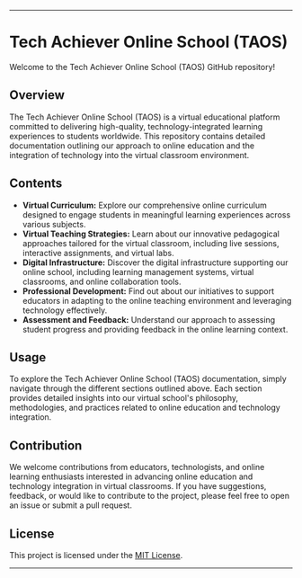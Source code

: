 
---

# Tech Achiever Online School (TAOS)

Welcome to the Tech Achiever Online School (TAOS) GitHub repository!

## Overview

The Tech Achiever Online School (TAOS) is a virtual educational platform committed to delivering high-quality, technology-integrated learning experiences to students worldwide. This repository contains detailed documentation outlining our approach to online education and the integration of technology into the virtual classroom environment.

## Contents

- **Virtual Curriculum:** Explore our comprehensive online curriculum designed to engage students in meaningful learning experiences across various subjects.
- **Virtual Teaching Strategies:** Learn about our innovative pedagogical approaches tailored for the virtual classroom, including live sessions, interactive assignments, and virtual labs.
- **Digital Infrastructure:** Discover the digital infrastructure supporting our online school, including learning management systems, virtual classrooms, and online collaboration tools.
- **Professional Development:** Find out about our initiatives to support educators in adapting to the online teaching environment and leveraging technology effectively.
- **Assessment and Feedback:** Understand our approach to assessing student progress and providing feedback in the online learning context.

## Usage

To explore the Tech Achiever Online School (TAOS) documentation, simply navigate through the different sections outlined above. Each section provides detailed insights into our virtual school's philosophy, methodologies, and practices related to online education and technology integration.

## Contribution

We welcome contributions from educators, technologists, and online learning enthusiasts interested in advancing online education and technology integration in virtual classrooms. If you have suggestions, feedback, or would like to contribute to the project, please feel free to open an issue or submit a pull request.

## License

This project is licensed under the [MIT License](LICENSE).

---
